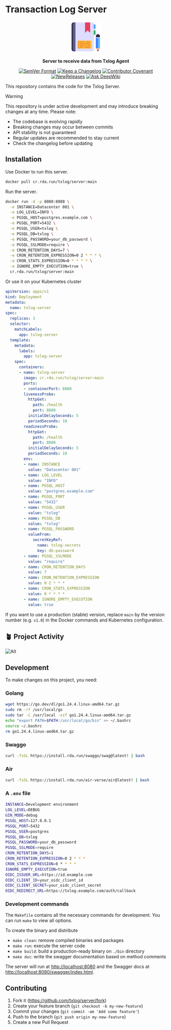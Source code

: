 # Transaction Log Server

<!-- markdownlint-disable MD033 -->
<p align="center">
  <p align="center"><img width="100" height="100" src="https://raw.githubusercontent.com/txlog/.github/refs/heads/main/profile/logbook.png" alt="The Logo"></p>
  <p align="center"><strong>Server to receive data from Txlog Agent</strong></p>
  <p align="center">
    <a href="https://semver.org"><img src="https://img.shields.io/badge/SemVer-2.0.0-22bfda.svg" alt="SemVer Format"></a>
    <a href="./CHANGELOG.md"><img src="https://img.shields.io/badge/changelog-Keep_a_Changelog_v1.1.0-E05735" alt="Keep a Changelog"></a>
    <a href="https://github.com/txlog/.github/blob/main/profile/CODE_OF_CONDUCT.md"><img src="https://img.shields.io/badge/Contributor%20Covenant-2.1-4baaaa.svg" alt="Contributor Covenant"></a>
    <a href="https://newreleases.io/github/txlog/server"><img src="https://newreleases.io/badge.svg" alt="NewReleases"></a>
    <a href="https://deepwiki.com/txlog/server"><img src="https://deepwiki.com/badge.svg" alt="Ask DeepWiki"></a>
  </p>
</p>

This repository contains the code for the Txlog Server.

> [!WARNING]
> This repository is under active development and may introduce breaking changes at any time. Please note:
>
> - The codebase is evolving rapidly
> - Breaking changes may occur between commits
> - API stability is not guaranteed
> - Regular updates are recommended to stay current
> - Check the changelog before updating

## Installation

Use Docker to run this server.

```bash
docker pull cr.rda.run/txlog/server:main
```

Run the server.

```bash
docker run -d -p 8080:8080 \
  -e INSTANCE=Datacenter 001 \
  -e LOG_LEVEL=INFO \
  -e PGSQL_HOST=postgres.example.com \
  -e PGSQL_PORT=5432 \
  -e PGSQL_USER=txlog \
  -e PGSQL_DB=txlog \
  -e PGSQL_PASSWORD=your_db_password \
  -e PGSQL_SSLMODE=require \
  -e CRON_RETENTION_DAYS=7 \
  -e CRON_RETENTION_EXPRESSION=0 2 * * * \
  -e CRON_STATS_EXPRESSION=0 * * * * \
  -e IGNORE_EMPTY_EXECUTION=true \
  cr.rda.run/txlog/server:main
```

Or use it on your Kubernetes cluster

```yaml
apiVersion: apps/v1
kind: Deployment
metadata:
  name: txlog-server
spec:
  replicas: 3
  selector:
    matchLabels:
      app: txlog-server
  template:
    metadata:
      labels:
        app: txlog-server
    spec:
      containers:
      - name: txlog-server
        image: cr.rda.run/txlog/server:main
        ports:
        - containerPort: 8080
        livenessProbe:
          httpGet:
            path: /health
            port: 8080
          initialDelaySeconds: 5
          periodSeconds: 10
        readinessProbe:
          httpGet:
            path: /health
            port: 8080
          initialDelaySeconds: 5
          periodSeconds: 10
        env:
        - name: INSTANCE
          value: "Datacenter 001"
        - name: LOG_LEVEL
          value: "INFO"
        - name: PGSQL_HOST
          value: "postgres.example.com"
        - name: PGSQL_PORT
          value: "5432"
        - name: PGSQL_USER
          value: "txlog"
        - name: PGSQL_DB
          value: "txlog"
        - name: PGSQL_PASSWORD
          valueFrom:
            secretKeyRef:
              name: txlog-secrets
              key: db-password
        - name: PGSQL_SSLMODE
          value: "require"
        - name: CRON_RETENTION_DAYS
          value: 7
        - name: CRON_RETENTION_EXPRESSION
          value: 0 2 * * *
        - name: CRON_STATS_EXPRESSION
          value: 0 * * * *
        - name: IGNORE_EMPTY_EXECUTION
          value: true
```

If you want to use a production (stable) version, replace `main` by the version
number (e.g. `v1.0`) in the Docker commands and Kubernetes configuration.

## 🪴 Project Activity

![Alt](https://repobeats.axiom.co/api/embed/e7072dd27ed7e95ffffdca0b6b8b1b9b8a9687ed.svg "Repobeats analytics image")

## Development

To make changes on this project, you need:

### Golang

```bash
wget https://go.dev/dl/go1.24.4.linux-amd64.tar.gz
sudo rm -rf /usr/local/go
sudo tar -C /usr/local -xzf go1.24.4.linux-amd64.tar.gz
echo "export PATH=$PATH:/usr/local/go/bin" >> ~/.bashrc
source ~/.bashrc
rm go1.24.4.linux-amd64.tar.gz
```

### Swaggo

```bash
curl -fsSL https://install.rda.run/swaggo/swag@latest! | bash
```

### Air

```bash
curl -fsSL https://install.rda.run/air-verse/air@latest! | bash
```

### A `.env` file

```bash
INSTANCE=Development environment
LOG_LEVEL=DEBUG
GIN_MODE=debug
PGSQL_HOST=127.0.0.1
PGSQL_PORT=5432
PGSQL_USER=postgres
PGSQL_DB=txlog
PGSQL_PASSWORD=your_db_password
PGSQL_SSLMODE=require
CRON_RETENTION_DAYS=1
CRON_RETENTION_EXPRESSION=0 2 * * *
CRON_STATS_EXPRESSION=0 * * * *
IGNORE_EMPTY_EXECUTION=true
OIDC_ISSUER_URL=https://id.example.com
OIDC_CLIENT_ID=your_oidc_client_id
OIDC_CLIENT_SECRET=your_oidc_client_secret
OIDC_REDIRECT_URL=https://txlog.example.com/auth/callback
```

### Development commands

The `Makefile` contains all the necessary commands for development. You can run
`make` to view all options.

To create the binary and distribute

- `make clean`: remove compiled binaries and packages
- `make run`: execute the server code
- `make build`: build a production-ready binary on `./bin` directory
- `make doc`: write the swagger documentation based on method comments

The server will run at <http://localhost:8080> and the Swagger docs at
<http://localhost:8080/swagger/index.html>.

## Contributing

1. Fork it (<https://github.com/txlog/server/fork>)
2. Create your feature branch (`git checkout -b my-new-feature`)
3. Commit your changes (`git commit -am 'Add some feature'`)
4. Push to the branch (`git push origin my-new-feature`)
5. Create a new Pull Request
